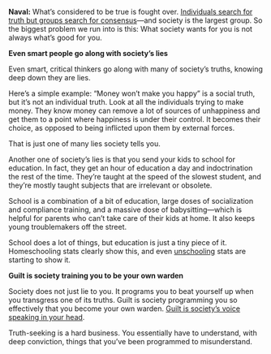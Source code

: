 




**Naval:** What’s considered to be true is fought over. [Individuals search for truth but groups search for consensus](https://twitter.com/naval/status/1141844787705741312?s=21)—and society is the largest group. So the biggest problem we run into is this: What society wants for you is not always what’s good for you.

**Even smart people go along with society’s lies**

Even smart, critical thinkers go along with many of society’s truths, knowing deep down they are lies. 

Here’s a simple example: “Money won’t make you happy” is a social truth, but it’s not an individual truth. Look at all the individuals trying to make money. They know money can remove a lot of sources of unhappiness and get them to a point where happiness is under their control. It becomes their choice, as opposed to being inflicted upon them by external forces.

That is just one of many lies society tells you.

Another one of society’s lies is that you send your kids to school for education. In fact, they get an hour of education a day and indoctrination the rest of the time. They’re taught at the speed of the slowest student, and they’re mostly taught subjects that are irrelevant or obsolete.

School is a combination of a bit of education, large doses of socialization and compliance training, and a massive dose of babysitting—which is helpful for parents who can’t take care of their kids at home. It also keeps young troublemakers off the street.

School does a lot of things, but education is just a tiny piece of it. Homeschooling stats clearly show this, and even [unschooling](https://www.google.com/search?newwindow=1&safe=strict&client=safari&rls=en&sxsrf=ALeKk0085TrVoiHKO8R9-cU4UFx5Iynd3g:1583774871646&q=unschooling&spell=1&sa=X&ved=2ahUKEwjGnoOV9Y3oAhVHnp4KHVo3BhEQBSgAegQIHRAm&biw=849&bih=443&dpr=1.5) stats are starting to show it.

**Guilt is society training you to be your own warden**

Society does not just lie to you. It programs you to beat yourself up when you transgress one of its truths. Guilt is society programming you so effectively that you become your own warden. [Guilt is society’s voice speaking in your head](https://twitter.com/naval/status/906906655144648704?s=20). 

Truth-seeking is a hard business. You essentially have to understand, with deep conviction, things that you’ve been programmed to misunderstand.